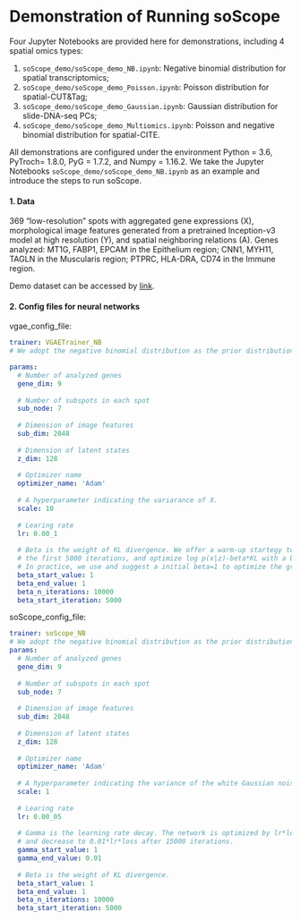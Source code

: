 # Demonstration of Running soScope

Four Jupyter Notebooks are provided here for demonstrations, including 4 spatial omics types:

1.  `soScope_demo/soScope_demo_NB.ipynb`: Negative binomial distribution for spatial transcriptomics;
2.  `soScope_demo/soScope_demo_Poisson.ipynb`: Poisson distribution for spatial-CUT&Tag;
3.  `soScope_demo/soScope_demo_Gaussian.ipynb`: Gaussian distribution for slide-DNA-seq PCs;
4.  `soScope_demo/soScope_demo_Multiomics.ipynb`: Poisson and negative binomial distribution for spatial-CITE.

All demonstrations are configured under the environment Python = 3.6, PyTroch= 1.8.0, PyG = 1.7.2, and Numpy = 1.16.2.  We take the Jupyter Notebooks `soScope_demo/soScope_demo_NB.ipynb` as an example and introduce the steps to run soScope.

#### 1. Data

369 “low-resolution” spots with aggregated gene expressions (X), morphological image features generated from a pretrained Inception-v3 model at high resolution (Y), and spatial neighboring relations (A). Genes analyzed: MT1G, FABP1, EPCAM in the Epithelium region; CNN1, MYH11, TAGLN in the Muscularis region; PTPRC, HLA-DRA, CD74 in the Immune region.

Demo dataset can be accessed by [link](https://www.dropbox.com/scl/fo/igdq4lf0kzlnt5z3ddugs/h?rlkey=kxdkb7q4pisgo2lsn0s5p1qyh&dl=0).

#### 2. Config files for neural networks

vgae_config_file:

```yaml
trainer: VGAETrainer_NB 
# We adopt the negative binomial distribution as the prior distribution to pretrain the graph encoder.

params:
  # Number of analyzed genes
  gene_dim: 9
  
  # Number of subspots in each spot
  sub_node: 7
  
  # Dimension of image features
  sub_dim: 2048
  
  # Dimension of latent states
  z_dim: 128
  
  # Optimizer name
  optimizer_name: 'Adam'
  
  # A hyperparameter indicating the variarance of X.
  scale: 10
  
  # Learing rate
  lr: 0.00_1
  
  # Beta is the weight of KL divergence. We offer a warm-up startegy to  optimize log p(x|z) first with a low initial beta at
  # the first 5000 iterations, and optimize log p(x|z)-beta*KL with a beta=1 after the network is trained 15000 iterations.
  # In practice, we use and suggest a initial beta=1 to optimize the graph varaitional directly.
  beta_start_value: 1
  beta_end_value: 1
  beta_n_iterations: 10000
  beta_start_iteration: 5000
```

soScope_config_file:

```yaml
trainer: soScope_NB
# We adopt the negative binomial distribution as the prior distribution to train soScope.
params:
  # Number of analyzed genes
  gene_dim: 9
  
  # Number of subspots in each spot
  sub_node: 7
  
  # Dimension of image features
  sub_dim: 2048
  
  # Dimension of latent states
  z_dim: 128
  
  # Optimizer name
  optimizer_name: 'Adam'
  
  # A hyperparameter indicating the variance of the white Gaussian noise defined in Method
  scale: 1
  
  # Learing rate
  lr: 0.00_05
  
  # Gamma is the learning rate decay. The network is optimized by lr*loss in the first 5000 iterations
  # and decrease to 0.01*lr*loss after 15000 iterations.
  gamma_start_value: 1
  gamma_end_value: 0.01
  
  # Beta is the weight of KL divergence.
  beta_start_value: 1
  beta_end_value: 1
  beta_n_iterations: 10000
  beta_start_iteration: 5000
```

